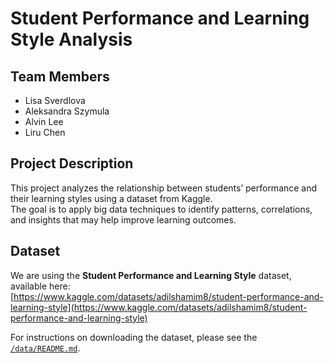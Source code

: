 # Student Performance and Learning Style Analysis

## Team Members
- Lisa Sverdlova
- Aleksandra Szymula
- Alvin Lee
- Liru Chen

## Project Description
This project analyzes the relationship between students’ performance and their learning styles using a dataset from Kaggle.  
The goal is to apply big data techniques to identify patterns, correlations, and insights that may help improve learning outcomes.

## Dataset
We are using the **Student Performance and Learning Style** dataset, available here:  
[https://www.kaggle.com/datasets/adilshamim8/student-performance-and-learning-style](https://www.kaggle.com/datasets/adilshamim8/student-performance-and-learning-style)

For instructions on downloading the dataset, please see the [`/data/README.md`](data/README.md).
